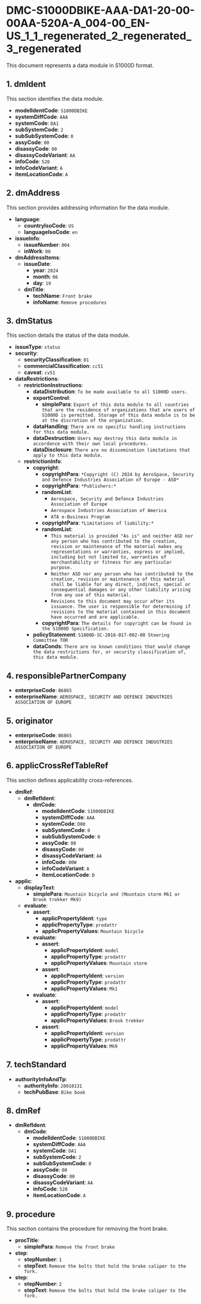 # DMC-S1000DBIKE-AAA-DA1-20-00-00AA-520A-A_004-00_EN-US_1_1_regenerated_2_regenerated_3_regenerated

This document represents a data module in S1000D format.

## 1. dmIdent

This section identifies the data module.

*   **modelIdentCode**: `S1000DBIKE`
*   **systemDiffCode**: `AAA`
*   **systemCode**: `DA1`
*   **subSystemCode**: `2`
*   **subSubSystemCode**: `0`
*   **assyCode**: `00`
*   **disassyCode**: `00`
*   **disassyCodeVariant**: `AA`
*   **infoCode**: `520`
*   **infoCodeVariant**: `A`
*   **itemLocationCode**: `A`

## 2. dmAddress

This section provides addressing information for the data module.

*   **language**:
    *   **countryIsoCode**: `US`
    *   **languageIsoCode**: `en`
*   **issueInfo**:
    *   **issueNumber**: `004`
    *   **inWork**: `00`
*   **dmAddressItems**:
    *   **issueDate**:
        *   **year**: `2024`
        *   **month**: `06`
        *   **day**: `19`
    *   **dmTitle**:
        *   **techName**: `Front brake`
        *   **infoName**: `Remove procedures`

## 3. dmStatus

This section details the status of the data module.

*   **issueType**: `status`
*   **security**:
    *   **securityClassification**: `01`
    *   **commercialClassification**: `cc51`
    *   **caveat**: `cv51`
*   **dataRestrictions**:
    *   **restrictionInstructions**:
        *   **dataDistribution**: `To be made available to all S1000D users.`
        *   **exportControl**:
            *   **simplePara**: `Export of this data module to all countries that are the residence of organizations that are users of S1000D is permitted. Storage of this data module is to be at the discretion of the organization.`
        *   **dataHandling**: `There are no specific handling instructions for this data module.`
        *   **dataDestruction**: `Users may destroy this data module in accordance with their own local procedures.`
        *   **dataDisclosure**: `There are no dissemination limitations that apply to this data module.`
    *   **restrictionInfo**:
        *   **copyright**:
            *   **copyrightPara**: `*Copyright (C) 2024 by AeroSpace, Security and Defence Industries Association of Europe - ASD*`
            *   **copyrightPara**: `*Publishers:*`
            *   **randomList**:
                *   `Aerospace, Security and Defence Industries Association of Europe`
                *   `Aerospace Industries Association of America`
                *   `ATA e-Business Program`
            *   **copyrightPara**: `*Limitations of liability:*`
            *   **randomList**:
                *   `This material is provided "As is" and neither ASD nor any person who has contributed to the creation, revision or maintenance of the material makes any representations or warranties, express or implied, including but not limited to, warranties of merchantability or fitness for any particular purpose.`
                *   `Neither ASD nor any person who has contributed to the creation, revision or maintenance of this material shall be liable for any direct, indirect, special or consequential damages or any other liability arising from any use of this material.`
                *   `Revisions to this document may occur after its issuance. The user is responsible for determining if revisions to the material contained in this document have occurred and are applicable.`
            *   **copyrightPara**: `The details for copyright can be found in the S1000D Specification.`
        *   **policyStatement**: `S1000D-SC-2016-017-002-00 Steering Committee TOR`
        *   **dataConds**: `There are no known conditions that would change the data restrictions for, or security classification of, this data module.`

## 4. responsiblePartnerCompany

*   **enterpriseCode**: `B6865`
*   **enterpriseName**: `AEROSPACE, SECURITY AND DEFENCE INDUSTRIES ASSOCIATION OF EUROPE`

## 5. originator

*   **enterpriseCode**: `B6865`
*   **enterpriseName**: `AEROSPACE, SECURITY AND DEFENCE INDUSTRIES ASSOCIATION OF EUROPE`

## 6. applicCrossRefTableRef

This section defines applicability cross-references.

*   **dmRef**:
    *   **dmRefIdent**:
        *   **dmCode**:
            *   **modelIdentCode**: `S1000DBIKE`
            *   **systemDiffCode**: `AAA`
            *   **systemCode**: `D00`
            *   **subSystemCode**: `0`
            *   **subSubSystemCode**: `0`
            *   **assyCode**: `00`
            *   **disassyCode**: `00`
            *   **disassyCodeVariant**: `AA`
            *   **infoCode**: `00W`
            *   **infoCodeVariant**: `A`
            *   **itemLocationCode**: `D`
*   **applic**:
    *   **displayText**:
        *   **simplePara**: `Mountain bicycle and (Mountain storm Mk1 or Brook trekker Mk9)`
    *   **evaluate**:
        *   **assert**:
            *   **applicPropertyIdent**: `type`
            *   **applicPropertyType**: `prodattr`
            *   **applicPropertyValues**: `Mountain bicycle`
        *   **evaluate**:
            *   **assert**:
                *   **applicPropertyIdent**: `model`
                *   **applicPropertyType**: `prodattr`
                *   **applicPropertyValues**: `Mountain storm`
            *   **assert**:
                *   **applicPropertyIdent**: `version`
                *   **applicPropertyType**: `prodattr`
                *   **applicPropertyValues**: `Mk1`
        *   **evaluate**:
            *   **assert**:
                *   **applicPropertyIdent**: `model`
                *   **applicPropertyType**: `prodattr`
                *   **applicPropertyValues**: `Brook trekker`
            *   **assert**:
                *   **applicPropertyIdent**: `version`
                *   **applicPropertyType**: `prodattr`
                *   **applicPropertyValues**: `Mk9`

## 7. techStandard

*   **authorityInfoAndTp**:
    *   **authorityInfo**: `20010131`
    *   **techPubBase**: `Bike book`

## 8. dmRef

*   **dmRefIdent**:
    *   **dmCode**:
        *   **modelIdentCode**: `S1000DBIKE`
        *   **systemDiffCode**: `AAA`
        *   **systemCode**: `DA1`
        *   **subSystemCode**: `2`
        *   **subSubSystemCode**: `0`
        *   **assyCode**: `00`
        *   **disassyCode**: `00`
        *   **disassyCodeVariant**: `AA`
        *   **infoCode**: `520`
        *   **itemLocationCode**: `A`

## 9. procedure

This section contains the procedure for removing the front brake.

*   **procTitle**:
    *   **simplePara**: `Remove the front brake`
*   **step**:
    *   **stepNumber**: `1`
    *   **stepText**: `Remove the bolts that hold the brake caliper to the fork.`
*   **step**:
    *   **stepNumber**: `2`
    *   **stepText**: `Remove the bolts that hold the brake caliper to the fork.`